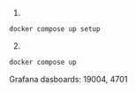 1.

```sh
docker compose up setup
```

2.

```sh
docker compose up
```

Grafana dasboards: 19004, 4701